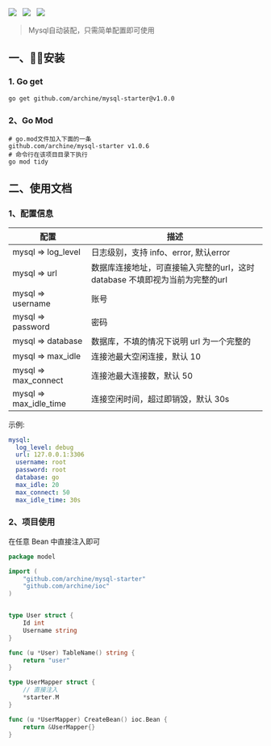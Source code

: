 ![](https://img.shields.io/badge/version-v1.0.0-green.svg) &nbsp; ![](https://img.shields.io/badge/version-go1.21-green.svg) &nbsp;  ![](https://img.shields.io/badge/builder-success-green.svg) &nbsp;

> Mysql自动装配，只需简单配置即可使用

## 一、🚀🚀安装

### 1. Go get

```shell
go get github.com/archine/mysql-starter@v1.0.0
```

### 2、Go Mod

```shell
# go.mod文件加入下面的一条
github.com/archine/mysql-starter v1.0.6
# 命令行在该项目目录下执行
go mod tidy
```

## 二、使用文档

### 1、配置信息

| 配置                     | 描述                                             |
|------------------------|------------------------------------------------|
| mysql => log_level     | 日志级别，支持 info、error, 默认error                    |
| mysql => url           | 数据库连接地址，可直接输入完整的url，这时 database 不填即视为当前为完整的url |
| mysql => username      | 账号                                             |
| mysql => password      | 密码                                             |
| mysql => database      | 数据库，不填的情况下说明 url 为一个完整的                        |
| mysql => max_idle      | 连接池最大空闲连接，默认 10                                |
| mysql => max_connect   | 连接池最大连接数，默认 50                                 |
| mysql => max_idle_time | 连接空闲时间，超过即销毁，默认 30s                            |

示例:

```yaml
mysql:
  log_level: debug
  url: 127.0.0.1:3306
  username: root
  password: root
  database: go
  max_idle: 20
  max_connect: 50
  max_idle_time: 30s
```

### 2、项目使用

在任意 Bean 中直接注入即可

```go
package model

import (
	"github.com/archine/mysql-starter"
	"github.com/archine/ioc"
)


type User struct {
    Id int
	Username string
}

func (u *User) TableName() string {
	return "user"
}

type UserMapper struct {
	// 直接注入
	*starter.M
}

func (u *UserMapper) CreateBean() ioc.Bean {
	return &UserMapper{}
}
```